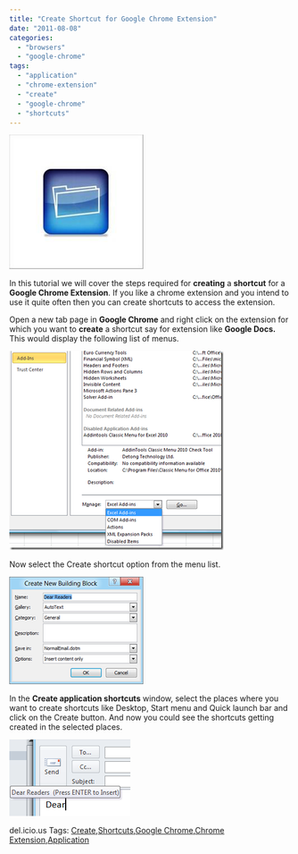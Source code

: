 ```yaml
---
title: "Create Shortcut for Google Chrome Extension"
date: "2011-08-08"
categories: 
  - "browsers"
  - "google-chrome"
tags: 
  - "application"
  - "chrome-extension"
  - "create"
  - "google-chrome"
  - "shortcuts"
---
```


[![papka](images/Chrome-Shortcut_thumb.jpg "papka")](http://blogmines.com/blog/wp-content/uploads/2011/08/Chrome-Shortcut.jpg)

In this tutorial we will cover the steps required for **creating** a **shortcut** for a **Google Chrome Extension**. If you like a chrome extension and you intend to use it quite often then you can create shortcuts to access the extension.

Open a new tab page in **Google Chrome** and right click on the extension for which you want to **create** a shortcut say for extension like **Google Docs.** This would display the following list of menus.

[![image](images/image_thumb88.png "image")](http://blogmines.com/blog/wp-content/uploads/2011/08/image88.png)

Now select the Create shortcut option from the menu list.

[![image](images/image_thumb89.png "image")](http://blogmines.com/blog/wp-content/uploads/2011/08/image89.png)

In the **Create application shortcuts** window, select the places where you want to create shortcuts like Desktop, Start menu and Quick launch bar and click on the Create button. And now you could see the shortcuts getting created in the selected places.

[![image](images/image_thumb90.png "image")](http://blogmines.com/blog/wp-content/uploads/2011/08/image90.png)

del.icio.us Tags: [Create](http://del.icio.us/popular/Create),[Shortcuts](http://del.icio.us/popular/Shortcuts),[Google Chrome](http://del.icio.us/popular/Google+Chrome),[Chrome Extension](http://del.icio.us/popular/Chrome+Extension),[Application](http://del.icio.us/popular/Application)
